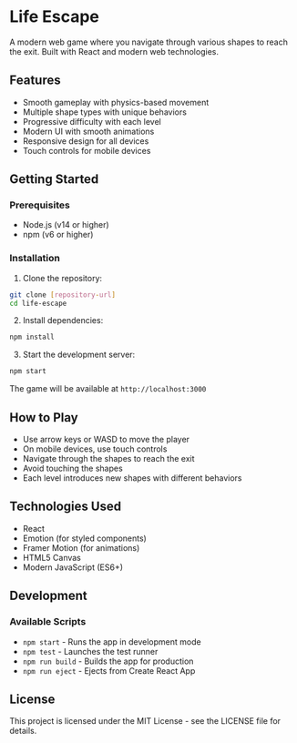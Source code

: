# Life Escape

A modern web game where you navigate through various shapes to reach the exit. Built with React and modern web technologies.

## Features

- Smooth gameplay with physics-based movement
- Multiple shape types with unique behaviors
- Progressive difficulty with each level
- Modern UI with smooth animations
- Responsive design for all devices
- Touch controls for mobile devices

## Getting Started

### Prerequisites

- Node.js (v14 or higher)
- npm (v6 or higher)

### Installation

1. Clone the repository:
```bash
git clone [repository-url]
cd life-escape
```

2. Install dependencies:
```bash
npm install
```

3. Start the development server:
```bash
npm start
```

The game will be available at `http://localhost:3000`

## How to Play

- Use arrow keys or WASD to move the player
- On mobile devices, use touch controls
- Navigate through the shapes to reach the exit
- Avoid touching the shapes
- Each level introduces new shapes with different behaviors

## Technologies Used

- React
- Emotion (for styled components)
- Framer Motion (for animations)
- HTML5 Canvas
- Modern JavaScript (ES6+)

## Development

### Available Scripts

- `npm start` - Runs the app in development mode
- `npm test` - Launches the test runner
- `npm run build` - Builds the app for production
- `npm run eject` - Ejects from Create React App

## License

This project is licensed under the MIT License - see the LICENSE file for details. 
